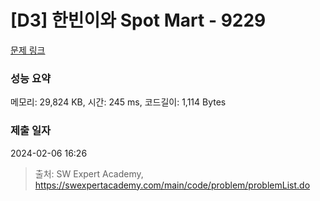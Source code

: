 # [D3] 한빈이와 Spot Mart - 9229 

[문제 링크](https://swexpertacademy.com/main/code/problem/problemDetail.do?contestProbId=AW8Wj7cqbY0DFAXN) 

### 성능 요약

메모리: 29,824 KB, 시간: 245 ms, 코드길이: 1,114 Bytes

### 제출 일자

2024-02-06 16:26



> 출처: SW Expert Academy, https://swexpertacademy.com/main/code/problem/problemList.do